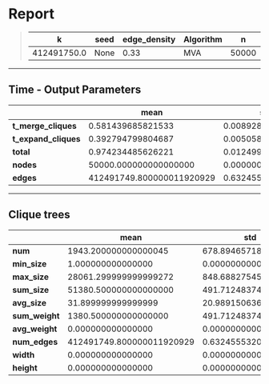# Report

> |k|seed|edge_density|Algorithm|n|Trials|
> |-|-|-|-|-|-|
> |412491750.0|None|0.33|MVA|50000|10|

---
## Time - Output Parameters
||mean|std|
|-|-|-|
|**t_merge_cliques**|     0.581439685821533|     0.008928452674498|
|**t_expand_cliques**|     0.392794799804687|     0.005058920648878|
|**total**|     0.974234485626221|     0.012499790703165|
|**nodes**| 50000.000000000000000|     0.000000000000000|
|**edges**|412491749.800000011920929|     0.632455532033676|

---
## Clique trees


||mean|std|
|-|-|-|
|**num**|  1943.200000000000045|   678.894657185896222|
|**min_size**|     1.000000000000000|     0.000000000000000|
|**max_size**| 28061.299999999999272|   848.688275451528170|
|**sum_size**| 51380.500000000000000|   491.712483740922153|
|**avg_size**|    31.899999999999999|    20.989150636565654|
|**sum_weight**|  1380.500000000000000|   491.712483740922153|
|**avg_weight**|     0.000000000000000|     0.000000000000000|
|**num_edges**|412491749.800000011920929|     0.632455532033676|
|**width**|     0.000000000000000|     0.000000000000000|
|**height**|     0.000000000000000|     0.000000000000000|
